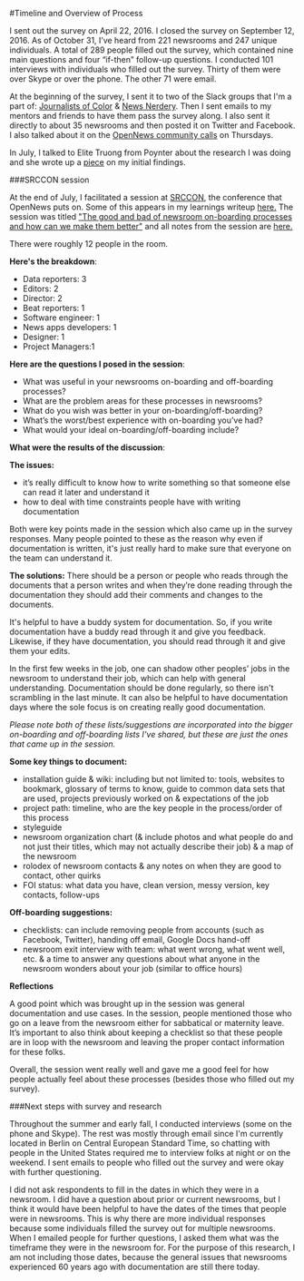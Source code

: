 #Timeline and Overview of Process

I sent out the survey on April 22, 2016. I closed the survey on September 12, 2016. As of October 31, I’ve heard from 221 newsrooms and 247 unique individuals. A total of 289 people filled out the survey, which contained nine main questions and four “if-then” follow-up questions. I conducted 101 interviews with individuals who filled out the survey. Thirty of them were over Skype or over the phone. The other 71 were email.  

At the beginning of the survey, I sent it to two of the Slack groups that I'm a part of: [Journalists of Color](http://journalistsofcolor.us/) & [News Nerdery](http://newsnerdery.org/). Then I sent emails to my mentors and friends to have them pass the survey along. I also sent it directly to about 35 newsrooms and then posted it on Twitter and Facebook. I also talked about it on the [OpenNews community calls](https://opennews.org/what/community/calls/) on Thursdays.

In July, I talked to Elite Truong from Poynter about the research I was doing and she wrote up a [piece](http://www.poynter.org/2016/why-journalists-need-to-report-on-how-they-work/420138/) on my initial findings.

###SRCCON session

At the end of July, I facilitated a session at [SRCCON](http://srccon.org/), the conference that OpenNews puts on. Some of this appears in my learnings writeup [here.](https://medium.com/@sandhya__k/my-learnings-from-srccon-2016-5b81fbd3ca2#.86kmdcbzp) The session was titled ["The good and bad of newsroom on-boarding processes and how can we make them better"](http://schedule.srccon.org/#_session-newsroom-onboarding) and all notes from the session are [here.](https://public.etherpad-mozilla.org/p/SRCCON2016-newsroom-onboarding
)

There were roughly 12 people in the room. 

**Here's the breakdown**:


* Data reporters: 3
* Editors: 2
* Director: 2 
* Beat reporters: 1 
* Software engineer: 1 
* News apps developers: 1
* Designer: 1
* Project Managers:1 

**Here are the questions I posed in the session**: 

- What was useful in your newsrooms on-boarding and off-boarding processes?
- What are the problem areas for these processes in newsrooms?
- What do you wish was better in your on-boarding/off-boarding?
- What’s the worst/best experience with on-boarding you’ve had?
- What would your ideal on-boarding/off-boarding include?

**What were the results of the discussion**:

**The issues:** 

- it’s really difficult to know how to write something so that someone else can read it later and understand it
- how to deal with time constraints people have with writing documentation

Both were key points made in the session which also came up in the survey responses. Many people pointed to these as the reason why even if documentation is written, it's just really hard to make sure that everyone on the team can understand it. 

**The solutions:** There should be a person or people who reads through the documents that a person writes and when they’re done reading through the documentation they should add their comments and changes to the documents. 

It's helpful to have a buddy system for documentation. So, if you write documentation have a buddy read through it and give you feedback. Likewise, if they have documentation, you should read through it and give them your edits. 

In the first few weeks in the job, one can shadow other peoples’ jobs in the newsroom to understand their job, which can help with general understanding. Documentation should be done regularly, so there isn't scrambling in the last minute. It can also be helpful to have documentation days where the sole focus is on creating really good documentation.

*Please note both of these lists/suggestions are incorporated into the bigger on-boarding and off-boarding lists I've shared, but these are just the ones that came up in the session.*

**Some key things to document:** 

- installation guide & wiki: including but not limited to: tools, websites to bookmark, glossary of terms to know, guide to common data sets that are used, projects previously worked on & expectations of the job
- project path: timeline, who are the key people in the process/order of this process
- styleguide
- newsroom organization chart (& include photos and what people do and not just their titles, which may not actually describe their job) & a map of the newsroom
- rolodex of newsroom contacts & any notes on when they are good to contact, other quirks
- FOI status: what data you have, clean version, messy version, key contacts, follow-ups

**Off-boarding suggestions:**

- checklists: can include removing people from accounts (such as Facebook, Twitter), handing off email, Google Docs hand-off
- newsroom exit interview with team: what went wrong, what went well, etc. & a time to answer any questions about what anyone in the newsroom wonders about your job (similar to office hours) 

**Reflections**

A good point which was brought up in the session was general documentation and use cases. In the session, people mentioned those who go on a leave from the newsroom either for sabbatical or maternity leave. It’s important to also think about keeping a checklist so that these people are in loop with the newsroom and leaving the proper contact information for these folks.

Overall, the session went really well and gave me a good feel for how people actually feel about these processes (besides those who filled out my survey).

###Next steps with survey and research

Throughout the summer and early fall, I conducted interviews (some on the phone and Skype). The rest was mostly through email since I'm currently located in Berlin on Central European Standard Time, so chatting with people in the United States required me to interview folks at night or on the weekend. I sent emails to people who filled out the survey and were okay with further questioning. 

I did not ask respondents to fill in the dates in which they were in a newsroom. I did have a question about prior or current newsrooms, but I think it would have been helpful to have the dates of the times that people were in newsrooms. This is why there are more individual responses because some individuals filled the survey out for multiple newsrooms. When I emailed people for further questions, I asked them what was the timeframe they were in the newsroom for. For the purpose of this research, I am not including those dates, because the general issues that newsrooms experienced 60 years ago with documentation are still there today.